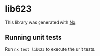 # lib623

This library was generated with [Nx](https://nx.dev).

## Running unit tests

Run `nx test lib623` to execute the unit tests.
